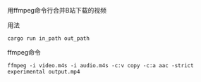 用ffmpeg命令行合并B站下载的视频

用法  
```shell
cargo run in_path out_path
```

ffmpeg命令  
```shell
ffmpeg -i video.m4s -i audio.m4s -c:v copy -c:a aac -strict experimental output.mp4
```
